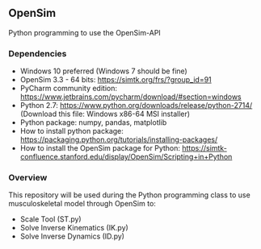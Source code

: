 ## OpenSim

Python programming to use the OpenSim-API

### Dependencies

- Windows 10 preferred (Windows 7 should be fine)
- OpenSim 3.3 - 64 bits: https://simtk.org/frs/?group_id=91
- PyCharm community edition: https://www.jetbrains.com/pycharm/download/#section=windows
- Python 2.7: https://www.python.org/downloads/release/python-2714/ (Download this file: Windows x86-64 MSI installer)
- Python package: numpy, pandas, matplotlib
- How to install python package: https://packaging.python.org/tutorials/installing-packages/
- How to install the OpenSim package for Python: https://simtk-confluence.stanford.edu/display/OpenSim/Scripting+in+Python

### Overview

This repository will be used during the Python programming class to use musculoskeletal model through OpenSim to:

- Scale Tool (ST.py)
- Solve Inverse Kinematics (IK.py) 
- Solve Inverse Dynamics (ID.py)
